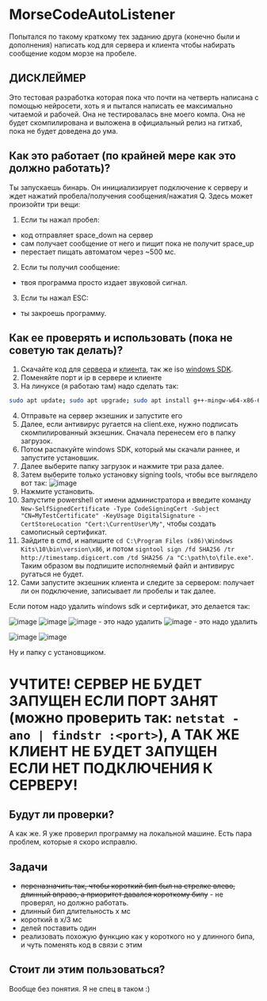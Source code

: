 # MorseCodeAutoListener
Попытался по такому краткому тех заданию друга (конечно были и дополнения) написать код для сервера и клиента чтобы набирать сообщение кодом морзе на пробеле.

## ДИСКЛЕЙМЕР

Это тестовая разработка которая пока что почти на четверть написана с помощью нейросети, хоть я и пытался написать ее максимально читаемой и рабочей. Она не тестировалась вне моего компа. Она не будет скомпилирована и выложена в официальный релиз на гитхаб, пока не будет доведена до ума.

## Как это работает (по крайней мере как это должно работать)?
Ты запускаешь бинарь. Он инициализирует подключение к серверу и ждет нажатий пробела/получения сообщения/нажатия Q. Здесь может произойти три вещи:

1. Если ты нажал пробел:
  - код отправляет space_down на сервер
  - сам получает сообщение от него и пищит пока не получит space_up
  - перестает пищать автоматом через ~500 мс.
2. Если ты получил сообщение:
  - твоя программа просто издает звуковой сигнал.
3. Если ты нажал ESC:
  - ты закроешь программу.

## Как ее проверять и использовать (пока не советую так делать)?

1. Скачайте код для [сервера](https://github.com/Kolya080808/MorseCodeAutoListener/raw/refs/heads/main/server.cpp) и [клиента](https://github.com/Kolya080808/MorseCodeAutoListener/raw/refs/heads/main/client.cpp), так же iso [windows SDK](https://developer.microsoft.com/ru-ru/windows/downloads/windows-sdk/).
2. Поменяйте порт и ip в сервере и клиенте
3. На линуксе (я работаю там) надо сделать так:
```bash
sudo apt update; sudo apt upgrade; sudo apt install g++-mingw-w64-x86-64 -y; x86_64-w64-mingw32-g++ server.cpp -o server.exe -lws2_32 -lwinmm -static; x86_64-w64-mingw32-g++ client.cpp -o client.exe -lwinmm -lws2_32 -static; sleep 10; clear; echo "установлено :)"; sleep 10
```
4. Отправьте на сервер экзешник и запустите его
5. Далее, если антивирус ругается на client.exe, нужно подписать скомпилированный экзешник. Сначала перенесем его в папку загрузок.
6. Потом распакуйте windows SDK, который мы скачали раннее, и запустите установшик.
7. Далее выберите папку загрузок и нажмите три раза далее.
8. Затем выберите только установку signing tools, чтобы все выглядело вот так:
![image](https://github.com/user-attachments/assets/865a7e23-26c1-4178-8a76-1480146cb001)
9. Нажмите установить.
10. Запустите powershell от имени администратора и введите команду `New-SelfSignedCertificate -Type CodeSigningCert -Subject "CN=MyTestCertificate" -KeyUsage DigitalSignature -CertStoreLocation "Cert:\CurrentUser\My"`, чтобы создать самописный сертификат.
11. Зайдите в cmd, и напишите `cd C:\Program Files (x86)\Windows Kits\10\bin\version\x86`, и потом `signtool sign /fd SHA256 /tr http://timestamp.digicert.com /td SHA256 /a "C:\path\to\file.exe"`. Таким образом вы подпишите исполняемый файл и антивирус ругаться не будет.
12. Сами запустите экзешник клиента и следите за сервером: получает ли он подключение, записывает ли пробелы и так далее.

Если потом надо удалить windows sdk и сертификат, это делается так:


![image](https://github.com/user-attachments/assets/d1f8ec4f-e9a6-47ed-b80b-0e5afe50eb9f)
![image](https://github.com/user-attachments/assets/8e1ab20f-3745-4fa9-a8a3-5716fffafb99)
![image](https://github.com/user-attachments/assets/937b12b4-9bc3-4e6e-9ec8-b697a4f919b9) - это надо удалить
![image](https://github.com/user-attachments/assets/f11b7e5f-7ad3-481c-9a08-e643d687da61) - это надо удалить

![image](https://github.com/user-attachments/assets/00ce7c9c-51c8-44d1-b5b6-8ffe2be3c964)
![image](https://github.com/user-attachments/assets/e7867cc5-7d9a-4794-80c0-312a49110d69)

Ну и папку с установщиком.

# УЧТИТЕ! СЕРВЕР НЕ БУДЕТ ЗАПУЩЕН ЕСЛИ ПОРТ ЗАНЯТ (можно проверить так: `netstat -ano | findstr :<port>`), А ТАК ЖЕ КЛИЕНТ НЕ БУДЕТ ЗАПУЩЕН ЕСЛИ НЕТ ПОДКЛЮЧЕНИЯ К СЕРВЕРУ! 

## Будут ли проверки? 

А как же. Я уже проверил программу на локальной машине. Есть пара проблем, которые я скоро исправлю.

## Задачи

- ~~переназначить так, чтобы короткий бип был на стрелке влево, длинный вправо, а приоритет давался короткому бипу~~ - не проверял, но должно работать.
- длинный бип длительность x мс
- короткий в x/3 мс
- делей поставить один
- реализовать похожую функцию как у короткого но у длинного бипа, и чуть поменять код в связи с этим

## Стоит ли этим пользоваться?

Вообще без понятия. Я не спец в таком :)
